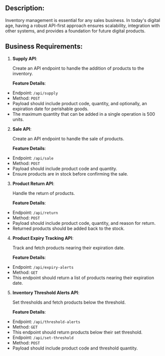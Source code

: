 ## Description:

Inventory management is essential for any sales business. In today's digital age, having a robust API-first approach ensures scalability, integration with other systems, and provides a foundation for future digital products.

## Business Requirements:

1. **Supply API**:

   Create an API endpoint to handle the addition of products to the inventory.

   **Feature Details**:
  - Endpoint: `/api/supply`
  - Method: `POST`
  - Payload should include product code, quantity, and optionally, an expiration date for perishable goods.
  - The maximum quantity that can be added in a single operation is 500 units.

2. **Sale API**:

   Create an API endpoint to handle the sale of products.

   **Feature Details**:
  - Endpoint: `/api/sale`
  - Method: `POST`
  - Payload should include product code and quantity.
  - Ensure products are in stock before confirming the sale.

3. **Product Return API**:

   Handle the return of products.

   **Feature Details**:
  - Endpoint: `/api/return`
  - Method: `POST`
  - Payload should include product code, quantity, and reason for return.
  - Returned products should be added back to the stock.

4. **Product Expiry Tracking API**:

   Track and fetch products nearing their expiration date.

   **Feature Details**:
  - Endpoint: `/api/expiry-alerts`
  - Method: `GET`
  - This endpoint should return a list of products nearing their expiration date.

5. **Inventory Threshold Alerts API**:

   Set thresholds and fetch products below the threshold.

   **Feature Details**:
  - Endpoint: `/api/threshold-alerts`
  - Method: `GET`
  - This endpoint should return products below their set threshold.
  - Endpoint: `/api/set-threshold`
  - Method: `POST`
  - Payload should include product code and threshold quantity.
